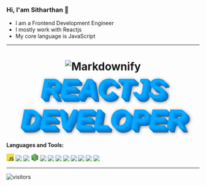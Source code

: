 
<!--
**sitharthan/sitharthan** is a ✨ _special_ ✨ repository because its `README.md` (this file) appears on your GitHub profile.

Here are some ideas to get you started:

- 🔭 I’m currently working on ...
- 🌱 I’m currently learning ...
- 👯 I’m looking to collaborate on ...
- 🤔 I’m looking for help with ...
- 💬 Ask me about ...
- 📫 How to reach me: ...
- 😄 Pronouns: ...
- ⚡ Fun fact: ...
-->
<style>
 .css-3d-text {
    font-size: 70px;
    color: #07a8ff;
    font-family: "Arial Black", Gadget, sans-serif;
   font-style: italic;
    text-shadow: 0px 0px 0 rgb(2,163,250),
                 1px 1px 0 rgb(-3,158,245),
                 2px 2px 0 rgb(-8,153,240),
                 3px 3px 0 rgb(-13,148,235),
                 4px 4px 0 rgb(-18,143,230),
                 5px 5px 0 rgb(-23,138,225),
                 6px 6px 0 rgb(-28,133,220),
                 7px 7px 0 rgb(-33,128,215),
                 8px 8px 0 rgb(-38,123,210),
                 9px 9px 0 rgb(-43,118,205),
                 10px 10px  0 rgb(-48,113,200),
                 11px 11px 10px rgba(0,0,0,0.6),
                 11px 11px 1px rgba(0,0,0,0.5),
                 0px 0px 10px rgba(0,0,0,.2);
 }

</style>


### Hi, I'am Sitharthan 👋

<ul>
  <li>I am a Frontend Development Engineer</li>
  <li>I mostly work with Reactjs</li>
  <li>My core language is JavaScript</li>
</ul>
  
<hr/>

<h1 align="center">
  <img src="https://github.com/sitharthan/sitharthan/blob/main/reactgif.gif" alt="Markdownify" width="600">
  <div class="css-3d-text">REACTJS DEVELOPER</div>
</h1>



**Languages and Tools:**  

<code><a href="https://www.javascript.com/"><img height="20" alt="Javascript" src="https://raw.githubusercontent.com/github/explore/80688e429a7d4ef2fca1e82350fe8e3517d3494d/topics/javascript/javascript.png"></a></code>
<code><a href="https://reactjs.org/"><img height="20" src="https://upload.wikimedia.org/wikipedia/commons/thumb/a/a7/React-icon.svg/1200px-React-icon.svg.png"></a></code>
<code><a href="https://redux.js.org/"><img height="20" src="https://upload.wikimedia.org/wikipedia/commons/4/49/Redux.png"></a></code>
<code><a href="https://nodejs.org/en/"><img height="20" src="https://raw.githubusercontent.com/github/explore/80688e429a7d4ef2fca1e82350fe8e3517d3494d/topics/nodejs/nodejs.png"></a></code>
<code><a href="https://restfulapi.net"><img height="20" src="https://restfulapi.net/wp-content/uploads/rest.png"></a></code>
<code><a href="https://expressjs.com/"><img height="20" src="https://expressjs.com/images/express-facebook-share.png"></a></code>
<code><a href="https://sass-lang.com/"><img height="20" src="https://upload.wikimedia.org/wikipedia/commons/thumb/9/96/Sass_Logo_Color.svg/1200px-Sass_Logo_Color.svg.png"></a></code>
<code><a href="https://reactjs.org/docs/jsx-in-depth.html"><img height="20" src="https://media.glassdoor.com/sqll/3149443/jsx-squarelogo-1583785604190.png"></a></code>
<code><a href="https://hackr.io"><img height="20" src="https://hackr.io/tutorials/learn-html-5/logo/logo-html-5?ver=1555389548"></a></code>
<code><a href="https://angular.io"><img height="20" src="https://angular.io/assets/images/logos/angular/angular.png"></a></code>
<code><a href="https://www.w3schools.com/css/"><img height="20" src="https://upload.wikimedia.org/wikipedia/commons/thumb/d/d5/CSS3_logo_and_wordmark.svg/1200px-CSS3_logo_and_wordmark.svg.png"></a></code>
<code><a href=""><img height="20" src="https://webassets.mongodb.com/_com_assets/cms/MongoDB_Logo_FullColorBlack_RGB-4td3yuxzjs.png"></a></code>
<hr/>

![visitors](https://visitor-badge.laobi.icu/badge?page_id=neeleshio.visitor-badge)
